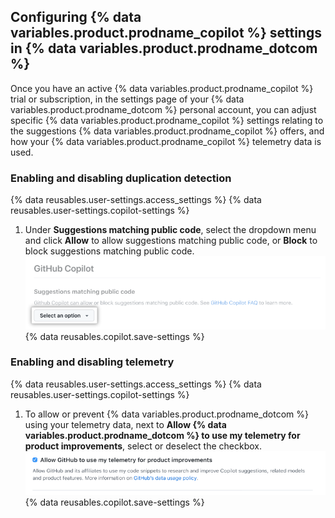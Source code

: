 ## Configuring {% data variables.product.prodname_copilot %} settings in {% data variables.product.prodname_dotcom %}

Once you have an active {% data variables.product.prodname_copilot %} trial or subscription, in the settings page of your {% data variables.product.prodname_dotcom %} personal account, you can adjust specific {% data variables.product.prodname_copilot %} settings relating to the suggestions {% data variables.product.prodname_copilot %} offers, and how your {% data variables.product.prodname_copilot %} telemetry data is used.

### Enabling and disabling duplication detection

{% data reusables.user-settings.access_settings %}
{% data reusables.user-settings.copilot-settings %}
1. Under **Suggestions matching public code**, select the dropdown menu and click **Allow** to allow suggestions matching public code, or **Block** to block suggestions matching public code.
  ![Screenshot of duplication detection option](/assets/images/help/copilot/duplication-detection.png)
{% data reusables.copilot.save-settings %}

### Enabling and disabling telemetry

{% data reusables.user-settings.access_settings %}
{% data reusables.user-settings.copilot-settings %}
1. To allow or prevent {% data variables.product.prodname_dotcom %} using your telemetry data, next to **Allow {% data variables.product.prodname_dotcom %} to use my telemetry for product improvements**, select or deselect the checkbox.
  ![Screenshot of telemetry option](/assets/images/help/copilot/telemetry-option.png)
{% data reusables.copilot.save-settings %}
